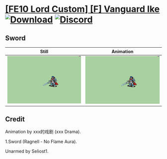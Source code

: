 # [\[FE10 Lord Custom\] \[F\] Vanguard Ike](./) [![Download](https://img.shields.io/badge/Download--red?style=social&logo=github)](https://minhaskamal.github.io/DownGit/#/home?url=https://github.com/Klokinator/FE-Repo/tree/main/Battle%20Animations%2FLords%20-%20Vanilla%20and%20Custom%2F%5BFE10%20Lord%20Custom%5D%20%5BF%5D%20Vanguard%20Ike%2F1.%20Sword) [![Discord](https://img.shields.io/badge/Discord--blue?style=social&logo=discord)](https://discord.gg/C7VNGnyTPA)

## Sword

| Still | Animation |
| :---: | :-------: |
| ![Sword still](./Sword_000.png) | ![Sword](./Sword.gif) |

## Credit

Animation by xxx的戏剧 (xxx Drama).

1.Sword (Ragnell - No Flame Aura).

Unarmed by Seliost1.
